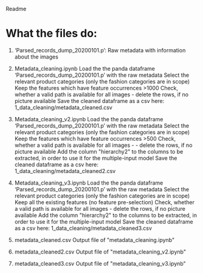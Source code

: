 Readme

# What the files do:

1. ‘Parsed_records_dump_20200101.p’:
    Raw metadata with information about the images

2. Metadata_cleaning.ipynb
    Load the the panda dataframe ‘Parsed_records_dump_20200101.p’ with the raw metadata
    Select the relevant product categories (only the fashion categories are in scope)
    Keep the features which have feature occurrences >1000
    Check, whether a valid path is available for all images - delete the rows, if no picture available
    Save the cleaned dataframe as a csv here: 1_data_cleaning/metadata_cleaned.csv

3. Metadata_cleaning_v2.ipynb
    Load the the panda dataframe ‘Parsed_records_dump_20200101.p’ with the raw metadata
    Select the relevant product categories (only the fashion categories are in scope)
    Keep the features which have feature occurrences >500
    Check, whether a valid path is available for all images - - delete the rows, if no picture available
    Add the column "hierarchy2" to the columns to be extracted, in order to use it for the multiple-input model
    Save the cleaned dataframe as a csv here: 1_data_cleaning/metadata_cleaned2.csv

4. Metadata_cleaning_v3.ipynb
    Load the the panda dataframe ‘Parsed_records_dump_20200101.p’ with the raw metadata
    Select the relevant product categories (only the fashion categories are in scope)
    Keep all the existing features (no feature pre-selection)
    Check, whether a valid path is available for all images - delete the rows, if no picture available
    Add the column "hierarchy2" to the columns to be extracted, in order to use it for the multiple-input model
    Save the cleaned dataframe as a csv here: 1_data_cleaning/metadata_cleaned3.csv


5. metadata_cleaned.csv
    Output file of "metadata_cleaning.ipynb"

6. metadata_cleaned2.csv
    Output file of "metadata_cleaning_v2.ipynb"

7. metadata_cleaned3.csv
    Output file of "metadata_cleaning_v3.ipynb"